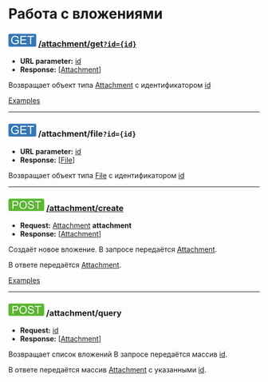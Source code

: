 Работа с вложениями
===================

### ![GET](../../img/get.png) [/attachment/get`?id={id}`](get/index.md)
* **URL parameter:** [id](../../types.md#attachmentmeta)
* **Response:** [[Attachment](../../types.md#attachment)]

Возвращает объект типа [Attachment](../../types.md#attachment) с идентификатором [id](../../types.md#attachmentmeta)

[Examples](get/examples/get.md)

---

### ![GET](../../img/get.png) /attachment/file`?id={id}`
* **URL parameter:** [id](../../types.md#attachmentmeta)
* **Response:** [[File](../../types.md#attachment)]

Возвращает объект типа [File](../../types.md#attachment) с идентификатором [id](../../types.md#attachmentmeta)

---

<a name="create"></a>

### ![POST](../../img/post.png) [/attachment/create](create/index.md)
* **Request:** [Attachment](../../types.md#attachment) **attachment**
* **Response:** [[Attachment](../../types.md#attachment)]

Создаёт новое вложение. В запросе передаётся [Attachment](../../types.md#attachment). 

В ответе передаётся [Attachment](../../types.md#attachment).

[Examples](create/examples/create.md)

---

<a name="query"></a>

### ![POST](../../img/post.png) /attachment/query 
* **Request:** [id](../../types.md#attachment)
* **Response:** [[Attachment](../../types.md#attachment)]

Возвращает список вложений В запросе передаётся массив [id](../../types.md#attachmentmeta).

В ответе передаётся массив [Attachment](../../types.md#attachment) c указанными [id](../../types.md#attachmentmeta).
